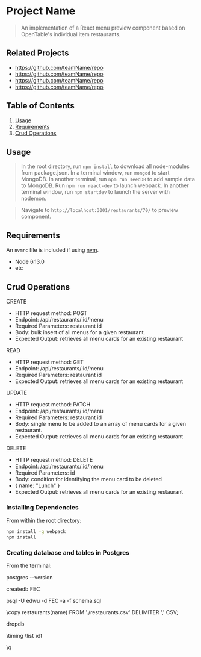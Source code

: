 # Project Name

> An implementation of a React menu preview component based on OpenTable's individual item restaurants.

## Related Projects

  - https://github.com/teamName/repo
  - https://github.com/teamName/repo
  - https://github.com/teamName/repo
  - https://github.com/teamName/repo

## Table of Contents

1. [Usage](#Usage)
2. [Requirements](#requirements)
3. [Crud Operations](#crudoperations)

## Usage

> In the root directory, run `npm install` to download all node-modules from package.json.
> In a terminal window, run `mongod` to start MongoDB. 
> In another terminal, run `npm run seedDB` to add sample data to MongoDB.
> Run `npm run react-dev` to launch webpack.
> In another terminal window, run `npm startdev` to launch the server with nodemon.

> Navigate to `http://localhost:3001/restaurants/70/` to preview component.

## Requirements

An `nvmrc` file is included if using [nvm](https://github.com/creationix/nvm).

- Node 6.13.0
- etc

## Crud Operations

CREATE
- HTTP request method: POST
- Endpoint: /api/restaurants/:id/menu
- Required Parameters: restaurant id 
- Body: bulk insert of all menus for a given restaurant. 
- Expected Output: retrieves all menu cards for an existing restaurant 

READ
- HTTP request method: GET
- Endpoint: /api/restaurants/:id/menu
- Required Parameters: restaurant id 
- Expected Output: retrieves all menu cards for an existing restaurant 

UPDATE
- HTTP request method: PATCH
- Endpoint: /api/restaurants/:id/menu
- Required Parameters: restaurant id
- Body: single menu to be added to an array of menu cards for a given restaurant. 
- Expected Output: retrieves all menu cards for an existing restaurant 

DELETE
- HTTP request method: DELETE
- Endpoint: /api/restaurants/:id/menu
- Required Parameters: id
- Body: condition for identifying the menu card to be deleted 
- { name: "Lunch" }
- Expected Output: retrieves all menu cards for an existing restaurant 

### Installing Dependencies

From within the root directory:

```sh
npm install -g webpack
npm install
```

### Creating database and tables in Postgres

From the terminal: 

postgres --version 

createdb FEC

psql -U edwu -d FEC -a -f schema.sql

\copy restaurants(name) FROM './restaurants.csv' DELIMITER ',' CSV;

dropdb <DBNAME>

\timing
\list
\dt 

\q

